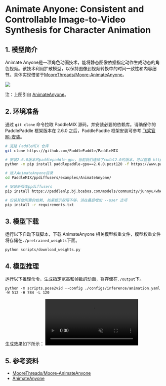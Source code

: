 # Animate Anyone: Consistent and Controllable Image-to-Video Synthesis for Character Animation

## 1. 模型简介

 Animate Anyone是一项角色动画技术，能将静态图像依据指定动作生成动态的角色视频。该技术利用扩散模型，以保持图像到视频转换中的时间一致性和内容细节。具体实现借鉴于[MooreThreads/Moore-AnimateAnyone](https://github.com/MooreThreads/Moore-AnimateAnyone/tree/master)。

![](https://github.com/PaddlePaddle/PaddleMIX/assets/46399096/595032c0-6f76-49ba-834a-3e92e790ea2f)

注：上图引自 [AnimateAnyone](https://arxiv.org/pdf/2311.17117.pdf)。

## 2. 环境准备

通过 `git clone` 命令拉取 PaddleMIX 源码，并安装必要的依赖库。请确保你的 PaddlePaddle 框架版本在 2.6.0 之后，PaddlePaddle 框架安装可参考 [飞桨官网-安装](https://www.paddlepaddle.org.cn/install/quick?docurl=/documentation/docs/zh/install/pip/linux-pip.html)。

```bash
# 克隆 PaddleMIX 仓库
git clone https://github.com/PaddlePaddle/PaddleMIX

# 安装2.6.0版本的paddlepaddle-gpu，当前我们选择了cuda12.0的版本，可以查看 https://www.paddlepaddle.org.cn/ 寻找自己适合的版本
python -m pip install paddlepaddle-gpu==2.6.0.post120 -f https://www.paddlepaddle.org.cn/whl/linux/mkl/avx/stable.html

# 进入AnimateAnyone目录
cd PaddleMIX/ppdiffusers/examples/AnimateAnyone/

# 安装新版本ppdiffusers
pip install https://paddlenlp.bj.bcebos.com/models/community/junnyu/wheels/ppdiffusers-0.24.0-py3-none-any.whl --user

# 安装其他所需的依赖, 如果提示权限不够，请在最后增加 --user 选项
pip install -r requirements.txt
```

## 3. 模型下载

运行以下自动下载脚本，下载 AnimateAnyone 相关模型权重文件，模型权重文件将存储在`./pretrained_weights`下面。

```shell
python scripts/download_weights.py
```

## 4. 模型推理

运行以下推理命令，生成指定宽高和帧数的动画，将存储在`./output`下。

```shell
python -m scripts.pose2vid --config ./configs/inference/animation.yaml -W 512 -H 784 -L 120
```

生成效果如下所示：
<video controls autoplay loop src="https://github.com/PaddlePaddle/PaddleMIX/assets/46399096/4343b522-4449-4db2-be28-fdbbe04f90d4" muted="false"></video>

## 5. 参考资料

- [MooreThreads/Moore-AnimateAnyone](https://github.com/MooreThreads/Moore-AnimateAnyone/tree/master)
- [AnimateAnyone](https://github.com/HumanAIGC/AnimateAnyone)
